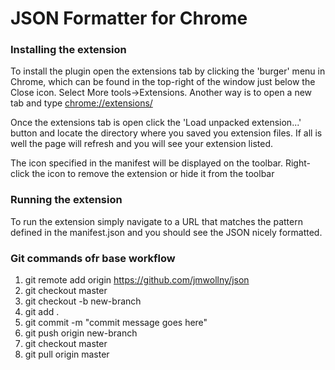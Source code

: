 # JSON Formatter for Chrome
### Installing the extension

To install the plugin open the extensions tab by clicking the 'burger' menu in Chrome, which can be found in the top-right of the window just below the Close icon. Select More tools->Extensions. Another way is to open a new tab and type [chrome://extensions/](chrome://extensions/)

Once the extensions tab is open click the 'Load unpacked extension...' button and locate the directory where you saved you extension files. If all is well the page will refresh and you will see your extension listed.

The icon specified in the manifest will be displayed on the toolbar. Right-click the icon to remove the extension or hide it from the toolbar

### Running the extension

To run the extension simply navigate to a URL that matches the pattern defined in the manifest.json and you should see the JSON nicely formatted.

### Git commands ofr base workflow
1. git remote add origin https://github.com/jmwollny/json
2. git checkout master
3. git checkout -b new-branch
4. git add .
5. git commit -m "commit message goes here"
6. git push origin new-branch
7. git checkout master
8. git pull origin master
